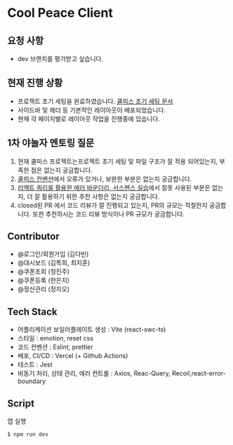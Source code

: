 # Cool Peace Client

## 요청 사항

- dev 브랜치를 평가받고 싶습니다.

## 현재 진행 상황

- 프로젝트 초기 세팅을 완료하였습니다. [쿨피스 초기 세팅 문서](https://sugar-gasoline-6bc.notion.site/5c6f48673f124145b3322f60663d322e?pvs=4)
- 사이드바 및 헤더 등 기본적인 레이아웃이 배포되었습니다.
- 현재 각 페이지별로 레이아웃 작업을 진행중에 있습니다.

## 1차 야놀자 멘토링 질문

1. 현재 쿨피스 프로젝트는프로젝트 초기 세팅 및 파일 구조가 잘 적용 되어있는지, 부족한 점은 없는지 궁금합니다.
2. [쿨피스 컨벤션](https://sugar-gasoline-6bc.notion.site/FE-adb78e85671b4d80988cd08cb88a93cf?pvs=4)에서 오류가 있거나, 보완한 부분은 없는지 궁금합니다.
3. [리액트 쿼리를 활용한 에러 바운더리, 서스펜스 실습](https://github.com/JitHoon/react-error-loading)에서 잘못 사용된 부분은 없는지, 더 잘 활용하기 위한 추천 사항은 없는지 궁금합니다.
4. closed된 PR 에서 코드 리뷰가 잘 진행되고 있는지, PR의 규모는 적절한지 궁금합니다. 또한 추천하시는 코드 리뷰 방식이나 PR 규모가 궁금합니다.

## Contributor

- @로그인/회원가입 (김다빈)
- @대시보드 (김특희, 최지훈)
- @쿠폰조회 (정진주)
- @쿠폰등록 (한은지)
- @정산관리 (정지오)

## Tech Stack

- 어플리케이션 보일러플레이트 생성 : Vite (react-swc-ts)
- 스타일 : emotion, reset css
- 코드 컨벤션 : Eslint, prettier
- 배포, CI/CD : Vercel (+ Github Actions)
- 테스트 : Jest
- 비동기 처리, 상태 관리, 에러 컨트롤 : Axios, Reac-Query, Recoil,react-error-boundary

## Script

앱 실행

```
$ npm run dev
```

